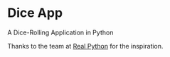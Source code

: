 # Dice App
A Dice-Rolling Application in Python

Thanks to the team at [Real Python](https://realpython.com/) for the inspiration.